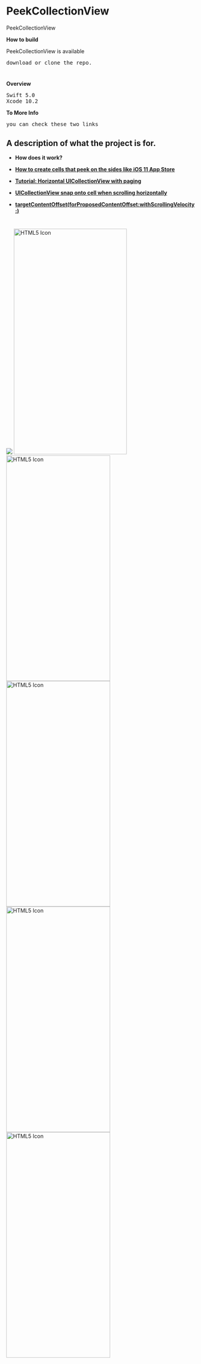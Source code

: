 # PeekCollectionView
PeekCollectionView

<b>How to build</b>
<p>PeekCollectionView is available</p>
<pre>
download or clone the repo.
</pre>

<h1></h1>

<b>Overview</b>
<pre>
Swift 5.0
Xcode 10.2
</pre>

<b>To More Info</b>
<pre>
you can check these two links
</pre>
## A description of what the project is for.
* **How does it work?**

* **[How to create cells that peek on the sides like iOS 11 App Store](https://medium.com/@maher.santina90/how-to-create-cells-that-peek-on-the-sides-like-ios-11-app-store-ef4bb54c0c7d)**

* **[Tutorial: Horizontal UICollectionView with paging](https://medium.com/@shaibalassiano/tutorial-horizontal-uicollectionview-with-paging-9421b479ee94)**

* **[UICollectionView snap onto cell when scrolling horizontally](https://stackoverflow.com/questions/33855945/uicollectionview-snap-onto-cell-when-scrolling-horizontally)**

* **[targetContentOffset(forProposedContentOffset:withScrollingVelocity:)](https://developer.apple.com/documentation/uikit/uicollectionviewlayout/1617729-targetcontentoffset)**


<h1></h1>

<h1></h1>


![](https://github.com/obadasemary/PeekCollectionView/blob/master/PeekCollectionViewSwift%20GIF-downsized_large.gif)
<img src="https://github.com/obadasemary/PeekCollectionView/blob/master/Simulator%20Screen%20Shot%20-%20iPhone%20Xs%20Max%20-%202019-07-17%20at%2018.51.58.png" alt="HTML5 Icon" width="300" height="598">      <img src="https://github.com/obadasemary/PeekCollectionView/blob/master/Simulator%20Screen%20Shot%20-%20iPhone%20Xs%20Max%20-%202019-07-17%20at%2018.52.03.png" alt="HTML5 Icon" width="276" height="598">      <img src="https://github.com/obadasemary/PeekCollectionView/blob/master/Simulator%20Screen%20Shot%20-%20iPhone%20Xs%20Max%20-%202019-07-17%20at%2018.52.10.png" alt="HTML5 Icon" width="276" height="598">      <img src="https://github.com/obadasemary/PeekCollectionView/blob/master/Simulator%20Screen%20Shot%20-%20iPhone%20Xs%20Max%20-%202019-07-17%20at%2018.57.59.png" alt="HTML5 Icon" width="276" height="598">      <img src="https://github.com/obadasemary/PeekCollectionView/blob/master/Simulator%20Screen%20Shot%20-%20iPhone%20Xs%20Max%20-%202019-07-17%20at%2018.58.04.png" alt="HTML5 Icon" width="276" height="598">

